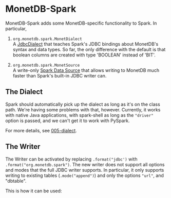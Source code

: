 # MonetDB-Spark

MonetDB-Spark adds some MonetDB-specific functionality to Spark.
In particular,

1. `org.monetdb.spark.MonetDialect`<br>
   A [JdbcDialect] that teaches Spark's JDBC bindings about MonetDB's
   syntax and data types. So far, the only difference with the default
   is that boolean columns are created with type 'BOOLEAN' instead
   of 'BIT'.

2. `org.monetdb.spark.MonetSource`<br>
   A write-only [Spark Data Source] that allows writing to MonetDB much
   faster than Spark's built-in JDBC writer can.


## The Dialect

Spark should automatically pick up the dialect as long as it's on the
class path. We're having some problems with that, however.
Currently, it works with native Java applications, with spark-shell
as long as the `"driver"` option is passed, and we can't get it to
work with PySpark.

For more details, see [005-dialect](../docs/005-dialect.md).


## The Writer

The Writer can be activated by replacing `.format("jdbc')`
with `.format("org.monetdb.spark")`.
The new writer does not support all options and modes that the
full JDBC writer supports. In particular, it only supports writing
to existing tables (`.mode("append")`) and only the options `"url"`,
and "dbtable".

This is how it can be used:



[JdbcDialect]: https://spark.apache.org/docs/latest/api/java/org/apache/spark/sql/jdbc/JdbcDialect.html

[Spark Data Source]: https://spark.apache.org/docs/latest/sql-data-sources.html